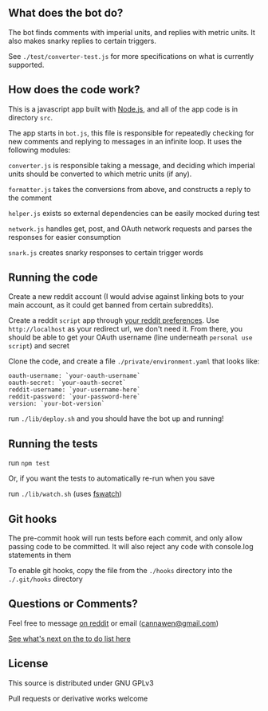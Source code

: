 What does the bot do?
---
The bot finds comments with imperial units, and replies with metric units. It also makes snarky replies to certain triggers.

See `./test/converter-test.js` for more specifications on what is currently supported.


How does the code work?
---
This is a javascript app built with [Node.js](https://nodejs.org/en/), and all of the app code is in directory `src`.

The app starts in `bot.js`, this file is responsible for repeatedly checking for new comments and replying to messages in an infinite loop. It uses the following modules:

`converter.js` is responsible taking a message, and deciding which imperial units should be converted to which metric units (if any).

`formatter.js` takes the conversions from above, and constructs a reply to the comment

`helper.js` exists so external dependencies can be easily mocked during test

`network.js` handles get, post, and OAuth network requests and parses the responses for easier consumption

`snark.js` creates snarky responses to certain trigger words


Running the code
---
Create a new reddit account (I would advise against linking bots to your main account, as it could get banned from certain subreddits).

Create a reddit `script` app through [your reddit preferences](https://www.reddit.com/prefs/apps). Use `http://localhost` as your redirect url, we don't need it. From there, you should be able to get your OAuth username (line underneath `personal use script`) and secret

Clone the code, and create a file `./private/environment.yaml` that looks like:
```
oauth-username: `your-oauth-username`
oauth-secret: `your-oauth-secret`
reddit-username: `your-username-here`
reddit-password: `your-password-here`
version: `your-bot-version`
```
run `./lib/deploy.sh` and you should have the bot up and running!


Running the tests
---
run `npm test`

Or, if you want the tests to automatically re-run when you save

run `./lib/watch.sh` (uses [fswatch](https://github.com/emcrisostomo/fswatch))


Git hooks
---
The pre-commit hook will run tests before each commit, and only allow passing code to be committed. It will also reject any code with console.log statements in them

To enable git hooks, copy the file from the `./hooks` directory into the `./.git/hooks` directory


Questions or Comments?
---
Feel free to message [on reddit](https://www.reddit.com/message/compose?to=cannawen&subject=metric%20units%20bot&message=I%20think%20your%20bot%20is) or email (cannawen@gmail.com)

[See what's next on the to do list here](https://www.pivotaltracker.com/n/projects/2091572)


License
---
This source is distributed under GNU GPLv3

Pull requests or derivative works welcome
